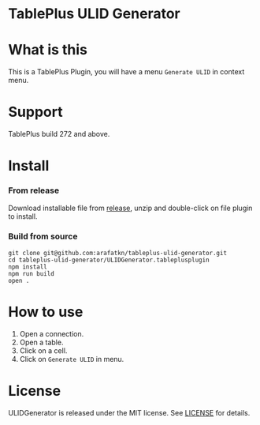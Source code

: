 # TablePlus ULID Generator

# What is this

This is a TablePlus Plugin, you will have a menu `Generate ULID` in context menu.

# Support

TablePlus build 272 and above.

# Install

### From release

Download installable file from [release](https://github.com/arafatkn/tableplus-ulid-generator/releases), unzip and double-click on file plugin to install.

### Build from source

```
git clone git@github.com:arafatkn/tableplus-ulid-generator.git
cd tableplus-ulid-generator/ULIDGenerator.tableplusplugin
npm install
npm run build
open .
```

# How to use

1. Open a connection.
2. Open a table.
3. Click on a cell.
4. Click on `Generate ULID` in menu.

# License

ULIDGenerator is released under the MIT license. See [LICENSE](https://github.com/arafatkn/tableplus-ulid-generator/blob/master/LICENSE) for details.